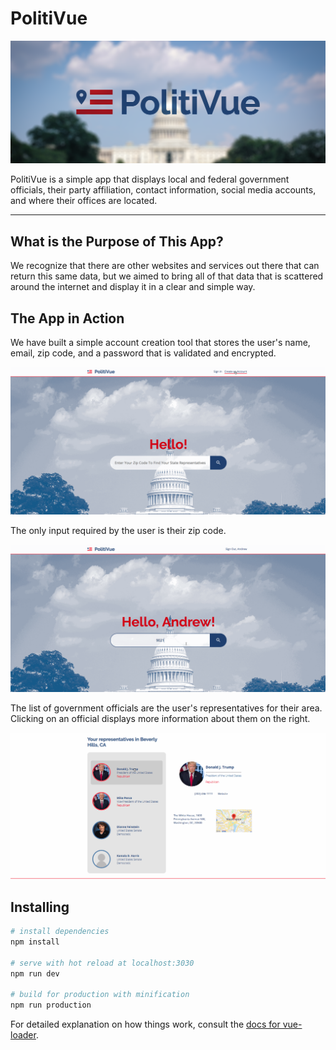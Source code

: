 # PolitiVue

![header](./src/assets/readme-header.png)

PolitiVue is a simple app that displays local and federal government officials, 
their party affiliation, contact information, social media accounts, and where 
their offices are located. 

- - - -

## What is the Purpose of This App?

We recognize that there are other websites and services out there that can 
return this same data, but we aimed to bring all of that data that is scattered 
around the internet and display it in a clear and simple way. 

## The App in Action

We have built a simple account creation tool that stores the user's name, email,
zip code, and a password that is validated and encrypted.

![sign up gif](./src/assets/sign-up.gif)  

The only input required by the user is their zip code.

![search gif](./src/assets/search.gif)

The list of government officials are the user's representatives for their area.
Clicking on an official displays more information about them on the right.

![select gif](./src/assets/select.gif)


## Installing

``` bash
# install dependencies
npm install

# serve with hot reload at localhost:3030
npm run dev

# build for production with minification
npm run production
```

For detailed explanation on how things work, consult the 
[docs for vue-loader](http://vuejs.github.io/vue-loader).
